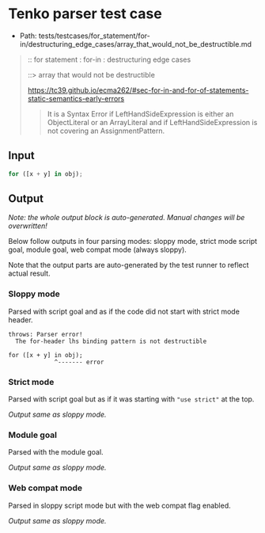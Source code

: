 # Tenko parser test case

- Path: tests/testcases/for_statement/for-in/destructuring_edge_cases/array_that_would_not_be_destructible.md

> :: for statement : for-in : destructuring edge cases
>
> ::> array that would not be destructible
> 
> https://tc39.github.io/ecma262/#sec-for-in-and-for-of-statements-static-semantics-early-errors
> 
> > It is a Syntax Error if LeftHandSideExpression is either an ObjectLiteral or an ArrayLiteral and if LeftHandSideExpression is not covering an AssignmentPattern.

## Input

`````js
for ([x + y] in obj);
`````

## Output

_Note: the whole output block is auto-generated. Manual changes will be overwritten!_

Below follow outputs in four parsing modes: sloppy mode, strict mode script goal, module goal, web compat mode (always sloppy).

Note that the output parts are auto-generated by the test runner to reflect actual result.

### Sloppy mode

Parsed with script goal and as if the code did not start with strict mode header.

`````
throws: Parser error!
  The for-header lhs binding pattern is not destructible

for ([x + y] in obj);
             ^------- error
`````

### Strict mode

Parsed with script goal but as if it was starting with `"use strict"` at the top.

_Output same as sloppy mode._

### Module goal

Parsed with the module goal.

_Output same as sloppy mode._

### Web compat mode

Parsed in sloppy script mode but with the web compat flag enabled.

_Output same as sloppy mode._
